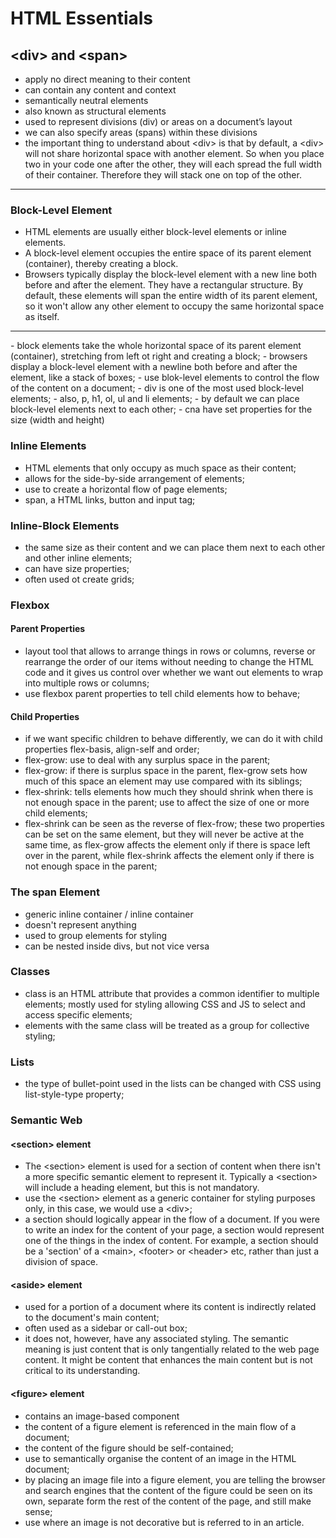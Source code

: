 # HTML Essentials
## \<div> and \<span>
- apply no direct meaning to their content
- can contain any content and context
- semantically neutral elements
- also known as structural elements
- used to represent divisions (div) or areas on a document’s layout
- we can also specify areas (spans) within these divisions
- the important thing to understand about \<div> is that by default, a \<div> will not share horizontal space with another element. So when you place two in your code one after the other, they will each spread the full width of their container. Therefore they will stack one on top of the other.

<hr>

### Block-Level Element
- HTML elements are usually either block-level elements or inline elements.
- A block-level element occupies the entire space of its parent element (container), thereby creating a block.
- Browsers typically display the block-level element with a new line both before and after the element. They have a rectangular structure. By default, these elements will span the entire width of its parent element, so it won't allow any other element to occupy the same horizontal space as itself.

<hr>
- block elements take the whole horizontal space of its parent element (container), stretching from left ot right and creating a block;
- browsers display a block-level element with a newline both before and after the element, like a stack of boxes;
- use blok-level elements to control the flow of the content on a document;
- div is one of the most used block-level elements;
- also, p, h1, ol, ul and li elements;
- by default we can place block-level elements next to each other;
- cna have set properties for the size (width and height)

### Inline Elements
- HTML elements that only occupy as much space as their content;
- allows for the side-by-side arrangement of elements;
- use to create a horizontal flow of page elements;
- span, a HTML links, button and input tag;

### Inline-Block Elements
- the same size as their content and we can place them next to each other and other inline elements;
- can have size properties;
- often used ot create grids;

### Flexbox
#### Parent Properties
- layout tool that allows to arrange things in rows or columns, reverse or rearrange the order of our items without needing to change the HTML code and it gives us control over whether we want out elements to wrap into multiple rows or columns;
- use flexbox parent properties to tell child elements how to behave;

#### Child Properties
- if we want specific children to behave differently, we can do it with child properties flex-basis, align-self and order;
- flex-grow: use to deal with any surplus space in the parent;
- flex-grow: if there is surplus space in the parent, flex-grow sets how much of this space an element may use compared with its siblings;
- flex-shrink: tells elements how much they should shrink when there is not enough space in the parent; use to affect the size of one or more child elements;
- flex-shrink can be seen as the reverse of flex-frow; these two properties can be set on the same element, but they will never be active at the same time, as flex-grow affects the element only if there is space left over in the parent, while flex-shrink affects the element only if there is not enough space in the parent;

### The span Element
- generic inline container / inline container
- doesn't represent anything
- used to group elements for styling
- can be nested inside divs, but not vice versa

### Classes
- class is an HTML attribute that provides a common identifier to multiple elements; mostly used for styling allowing CSS and JS to select and access specific elements;
- elements with the same class will be treated as a group for collective styling;

### Lists

- the type of bullet-point used in the lists can be changed with CSS using list-style-type property;

### Semantic Web

#### \<section> element
- The \<section> element is used for a section of content when there isn't a more specific semantic element to represent it. Typically a \<section> will include a heading element, but this is not mandatory.
- use the \<section> element as a generic container for styling purposes only, in this case, we would use a \<div>;
- a section should logically appear in the flow of a document. If you were to write an index for the content of your page, a section would represent one of the things in the index of content. For example, a section should be a 'section' of a \<main>, \<footer> or \<header> etc, rather than just a division of space.

#### \<aside> element
- used for a portion of a document where its content is indirectly related to the document's main content;
- often used as a sidebar or call-out box;
- it does not, however, have any associated styling. The semantic meaning is just content that is only tangentially related to the web page content. It might be content that enhances the main content but is not critical to its understanding.

#### \<figure> element
- contains an image-based component
- the content of a figure element is referenced in the main flow of a document;
- the content of the figure should be self-contained;
- use to semantically organise the content of an image in the HTML document;
- by placing an image file into a figure element, you are telling the browser and search engines that the content of the figure could be seen on its own, separate form the rest of the content of the page, and still make sense;
- use where an image is not decorative but is referred to in an article.